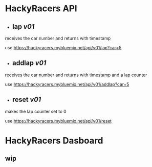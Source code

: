 # HackyRacers API
* ## **lap** _v01_
receives the car number and returns with timestamp

use https://hackyracers.mybluemix.net/api/v01/lap?car=5
    

* ## **addlap** _v01_
receives the car number and returns with timestamp and a lap counter

use https://hackyracers.mybluemix.net/api/v01/addlap?car=5 

   
* ## **reset** _v01_
makes the lap counter set to 0

use https://hackyracers.mybluemix.net/api/v01/reset

# HackyRacers Dasboard
## **wip**
